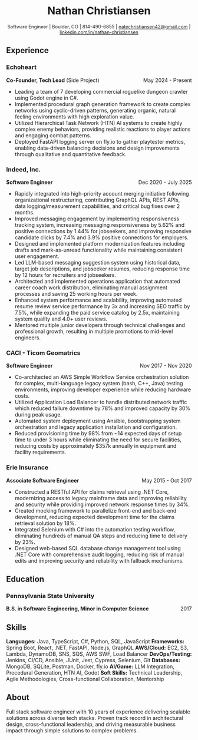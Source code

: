 <div style="text-align: center;">

# Nathan Christiansen

</div>

<div style="text-align: center; font-size: 0.9em;">

Software Engineer | Boulder, CO | 814-490-6855 | natechristiansen42@gmail.com | [linkedin.com/in/nathan-christiansen](https://www.linkedin.com/in/nathan-christiansen)

</div>

## Experience

### Echoheart
<div style="display: flex; justify-content: space-between; align-items: center;">
<span><strong>Co-Founder, Tech Lead</strong> (Side Project)</span>
<span>May 2024 - Present</span>
</div>

* Leading a team of 7 developing commercial roguelike dungeon crawler using Godot engine in C#.
* Implemented procedural graph generation framework to create complex networks using cyclic-driven patterns, generating organic, natural feeling environments with high exploration value.
* Utilized Hierarchical Task Network (HTN) AI systems to create highly complex enemy behaviors, providing realistic reactions to player actions and engaging combat patterns.
* Deployed FastAPI logging server on fly.io to gather playtester metrics, enabling data-driven balancing decisions and design improvements through qualitative and quantitative feedback.

### Indeed, Inc.
<div style="display: flex; justify-content: space-between; align-items: center;">
<strong>Software Engineer</strong>
<span>Dec 2020 - July 2025</span>
</div>

* Rapidly integrated into high-priority account merging initiative following organizational restructuring, contributing GraphQL APIs, REST APIs, data logging/measurement capabilities, and critical bug fixes over 2 months.
* Improved messaging engagement by implementing responsiveness tracking system, increasing messaging responsiveness by 5.62% and positive connections by 1.44% for jobseekers, and improving responsive candidate clicks by 7.4% and 3.9% positive connections for employers.
* Designed and implemented platform modernization features including drafts and mark-as-unread functionality while maintaining consistent user engagement.
* Led LLM-based messaging suggestion system using historical data, target job descriptions, and jobseeker resumes, reducing response time by 12 hours for recruiters and jobseekers.
* Architected and implemented operations application that automated career coach work distribution, eliminating manual assignment processes and saving 25 working hours per week.
* Enhanced system performance and scalability, improving automated resume review service performance by 3x and increasing SEO traffic by 7.5%, while expanding the paid service catalog by 2.5x, maintaining system quality and 4.0+ user reviews.
* Mentored multiple junior developers through technical challenges and professional growth, resulting in multiple promotions to mid-level engineers.

<div style="page-break-before: always;"></div>

### CACI - Ticom Geomatrics
<div style="display: flex; justify-content: space-between; align-items: center;">
<strong>Software Engineer</strong>
<span>Nov 2017 - Nov 2020</span>
</div>

* Co-architected an AWS Simple Workflow Service orchestration solution for complex, multi-language legacy system (bash, C++, Java) testing environments, improving developer experience while reducing hardware costs.
* Utilized Application Load Balancer to handle distributed network traffic which reduced failure downtime by 78% and improved capacity by 30% during peak usage.
* Automated system deployment using Ansible, bootstrapping system orchestration and legacy application installation and configuration.
* Reduced provisioning time by 98% from ~14 expected days of setup time to under 3 hours while eliminating the need for secure facilities, reducing costs by approximately $357k annually in equipment and facility requirements.

### Erie Insurance
<div style="display: flex; justify-content: space-between; align-items: center;">
<strong>Associate Software Engineer</strong>
<span>May 2015 - Oct 2017</span>
</div>

* Constructed a RESTful API for claims retrieval using .NET Core, modernizing access to legacy mainframe data and improving reliability and security while providing improved network response times by 34%.
* Created mocking framework to parallelize front-end and back-end development, reducing expected development time for the claims retrieval solution by 18%.
* Integrated Selenium with C# into the automation testing workflow,  eliminating hundreds of manual QA steps and reducing time to delivery by 23%.
* Designed web-based SQL database change management tool using .NET Core with comprehensive audit logging, reducing risk of manual edits and improving security and reliability with fallback mechanisms.

## Education
### Pennsylvania State University
<div style="display: flex; justify-content: space-between; align-items: center;">
<strong>B.S. in Software Engineering, Minor in Computer Science</strong>
<span>2017</span>
</div>

## Skills
<strong>Languages:</strong> Java, TypeScript, C#, Python, SQL, JavaScript
<strong>Frameworks:</strong> Spring Boot, React, .NET, FastAPI, Node.js, GraphQL
<strong>AWS/Cloud:</strong> EC2, S3, Lambda, DynamoDB, SNS, SQS, AWS SWF, Load Balancer
<strong>DevOps/Testing:</strong> Jenkins, CI/CD, Ansible, JUnit, Jest, Cypress, Selenium, Git
<strong>Databases:</strong> MongoDB, SQLite, Postman, Docker, fly.io
<strong>AI/Game:</strong> LLM Integration, Procedural Generation, HTN AI, Godot
<strong>Soft Skills:</strong> Technical Leadership, Agile Methodologies, Cross-functional Collaboration, Mentorship

## About
Full stack software engineer with 10 years of experience delivering scalable solutions across diverse tech stacks. Proven track record in architectural design, cross-functional leadership, and driving measurable business impact through simple solutions to complex problems.